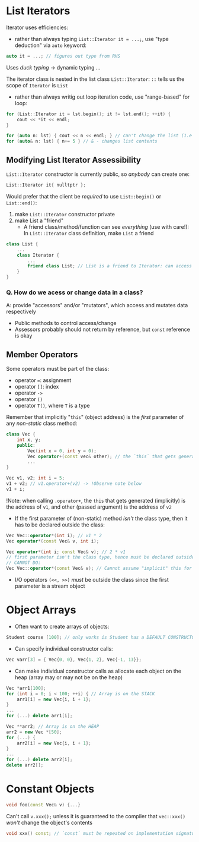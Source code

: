 # List Iterators
Iterator uses efficiencies: 
- rather than always typing `List::Iterator it = ...;`, use "type deduction" via `auto` keyword: 
```c++
auto it = ...; // figures out type from RHS
```
Uses *duck typing* -> dynamic typing ...

The iterator class is nested in the list class `List::Iterator`: `::` tells us the scope of `Iterator` is `List`

- rather than always writig out loop iteration code, use "range-based" for loop: 
```c++
for (List::Iterator it = lst.begin(); it != lst.end(); ++it) {
    cout << *it << endl; 
}

for (auto n: lst) { cout << n << endl; } // can't change the list (1.e copy)
for (auto& n: lst) { n+= 5 } // & - changes list contents  
```
## Modifying List Iterator Assessibility 
`List::Iterator` constructor is currently public, so *anybody* can create one: 
```c++
List::Iterator it{ nulltptr }; 
```
Would prefer that the client be *required* to use `List::begin()` or `List::end()`: 
1. make `List::Iterator` constructor private
2. make List a "friend" 
   - A friend class/method/function can see *everything* (use with care!): In `List::Iterator` class definition, make `List` a friend 
```c++
class List {
    ...
    class Iterator {
        ...
        friend class List; // List is a friend to Iterator: can access private constructors 
    }
}
```
### Q. How do we acess or change data in a class?
A: provide "accessors" and/or "mutators", which access and mutates data respectively 
- Public methods to control access/change
- Assessors probably should not return by reference, but `const` reference is okay

## Member Operators
Some operators must be part of the class: 
- operator `=`: assignment
- operator `[]`: index 
- operator `->`
- operator `()`
- operator `T()`, where `T` is a type 

Remember that implicitly "`this`" (object address) is the *first* parameter of any *non-static* class method: 
```c++
class Vec {
    int x, y; 
    public: 
        Vec(int x = 0, int y = 0); 
        Vec operator+(const vec& other); // the `this` that gets generated is the address of v1
        ...
}

Vec v1, v2; int i = 5; 
v1 + v2; // v1.operator+(v2) -> !Observe note below
v1 + i; 
```
!Note: when calling `.operator+`, the `this` that gets generated (implicitly) is the address of `v1`, and other (passed argument) is the address of `v2`

- If the first parameter of (non-static) method *isn't* the class type, then it has to be declared outside the class: 
```c++
Vec Vec::operator*(int i); // v1 * 2
Vec operator*(const Vec& v, int i); 

Vec operator*(int i; const Vec& v); // 2 * v1
// first parameter isn't the class type, hence must be declared outside the class 
// CANNOT DO: 
Vec Vec::operator*(const Vec& v); // Cannot assume "implicit" this for the int (The class is Vec)
```
- I/O operators `(<<, >>)` *must* be outside the class since the first parameter is a stream object

# Object Arrays 
- Often want to create arrays of objects: 
```c++
Student course [100]; // only works is Student has a DEFAULT CONSTRUCTOR
```
- Can specify individual constructor calls: 
```c++
Vec varr[3] = { Vec{0, 0}, Vec{1, 2}, Vec{-1, 13}}; 
```
- Can make individual constructor calls as allocate each object on the heap (array may or may not be on the heap)
```c++
Vec *arr1[100]; 
for (int i = 0; i < 100; ++i) { // Array is on the STACK 
    arr1[i] = new Vec{i, i + 1}; 
}
...
for (...) delete arr1[i]; 
```
```c++
Vec **arr2; // Array is on the HEAP
arr2 = new Vec *[50]; 
for (...) {
    arr2[i] = new Vec{i, i + 1}; 
}
...
for (...) delete arr2[i]; 
delete arr2[]; 
```

# Constant Objects
```c++
void foo(const Vec& v) {...}
```
Can't call `v.xxx();` unless it is guaranteed to the compiler that `vec::xxx()` *won't* change the object's contents 
```c++
void xxx() const; // `const` must be repeated on implementation signature
```